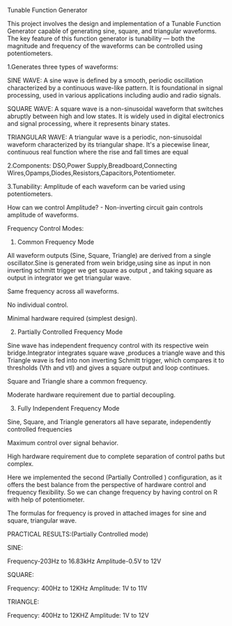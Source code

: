 
Tunable Function Generator

This project involves the design and implementation of a Tunable Function Generator capable of generating sine, square, and triangular waveforms. The key feature of this function generator is tunability — both the magnitude and frequency of the waveforms can be controlled using potentiometers.

1.Generates three types of waveforms:

SINE WAVE:
A sine wave is defined by a smooth, periodic oscillation characterized by a continuous wave-like pattern. It is foundational in signal processing, used in various applications including audio and radio signals.

SQUARE WAVE: 
A square wave is a non-sinusoidal waveform that switches abruptly between high and low states. It is widely used in digital electronics and signal processing, where it represents binary states.

TRIANGULAR WAVE:
A triangular wave is a periodic, non-sinusoidal waveform characterized by its triangular shape. It's a piecewise linear, continuous real function where the rise and fall times are equal

2.Components: DSO,Power Supply,Breadboard,Connecting Wires,Opamps,Diodes,Resistors,Capacitors,Potentiometer.

3.Tunability:
Amplitude of each waveform can be varied using potentiometers.

How can we control Amplitude? - Non-inverting circuit gain controls amplitude of waveforms.

Frequency Control Modes:

1. Common Frequency Mode

All waveform outputs (Sine, Square, Triangle) are derived from a single oscillator.Sine is generated from wein bridge,using sine as input in non inverting schmitt trigger we get square as output , and taking square as output in integrator we get triangular wave.

Same frequency across all waveforms.

No individual control.

Minimal hardware required (simplest design).

2. Partially Controlled Frequency Mode

Sine wave has independent frequency control with its respective wein bridge.Integrator integrates square wave ,produces a triangle wave and this Triangle wave is fed into non inverting Schmitt trigger, which compares it to thresholds (Vth and vtl) and gives a square output and loop continues.

Square and Triangle share a common frequency.

Moderate hardware requirement due to partial decoupling.

3. Fully Independent Frequency Mode

Sine, Square, and Triangle generators all have separate, independently controlled frequencies 

Maximum control over signal behavior.

High hardware requirement due to complete separation of control paths but complex.

Here we implemented the second (Partially Controlled ) configuration, as it offers the best balance from the perspective of hardware control and frequency flexibility.
So we can change frequency by having control on R with help of potentiometer.

The formulas for frequency is proved in attached images for sine and square, triangular wave.

PRACTICAL RESULTS:(Partially Controlled mode)

SINE:

Frequency-203Hz to 16.83kHz
Amplitude-0.5V to 12V

SQUARE:

Frequency: 400Hz to 12KHz
Amplitude: 1V to 11V

TRIANGLE:

Frequency: 400Hz to 12KHZ
Amplitude: 1V to 12V










